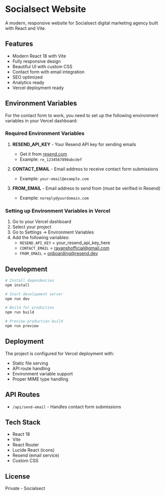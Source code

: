 # Socialsect Website

A modern, responsive website for Socialsect digital marketing agency built with React and Vite.

## Features

-  Modern React 18 with Vite
-  Fully responsive design
-  Beautiful UI with custom CSS
-  Contact form with email integration
-  SEO optimized
-  Analytics ready
-  Vercel deployment ready

## Environment Variables

For the contact form to work, you need to set up the following environment variables in your Vercel dashboard:

### Required Environment Variables

1. **RESEND_API_KEY** - Your Resend API key for sending emails
   - Get it from [resend.com](https://resend.com)
   - Example: `re_1234567890abcdef`

2. **CONTACT_EMAIL** - Email address to receive contact form submissions
   - Example: `your-email@example.com`

3. **FROM_EMAIL** - Email address to send from (must be verified in Resend)
   - Example: `noreply@yourdomain.com`

### Setting up Environment Variables in Vercel

1. Go to your Vercel dashboard
2. Select your project
3. Go to Settings → Environment Variables
4. Add the following variables:
   - `RESEND_API_KEY` = your_resend_api_key_here
   - `CONTACT_EMAIL` = rayanshofficial@gmail.com
   - `FROM_EMAIL` = onboarding@resend.dev

## Development

```bash
# Install dependencies
npm install

# Start development server
npm run dev

# Build for production
npm run build

# Preview production build
npm run preview
```

## Deployment

The project is configured for Vercel deployment with:
- Static file serving
- API route handling
- Environment variable support
- Proper MIME type handling

## API Routes

- `/api/send-email` - Handles contact form submissions

## Tech Stack

- React 18
- Vite
- React Router
- Lucide React (icons)
- Resend (email service)
- Custom CSS

## License

Private - Socialsect
                                                            
